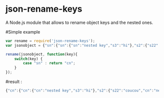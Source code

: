 json-rename-keys
================

A Node.js module that allows to rename object keys and the nested ones.

#Simple example

```javascript
var rename = require('json-rename-keys');
var jsonobject = {"sn":{"sn":{"sn":"nested key","s3":"hi"},"s2":{"s22":"coucou","sn":"nested key"}},"s1":{"sn":"nested key"}};

rename(jsonobject, function(key){
    switch(key) {
    	case "sn" : return "cn";
    }
});

```

#result :

```javascript
{"cn":{"cn":{"cn":"nested key","s3":"hi"},"s2":{"s22":"coucou","cn":"nested key"}},"s1":{"cn":"nested key"}}
```
